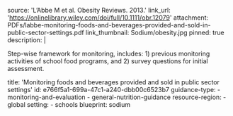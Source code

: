 source: 'L’Abbe M et al. Obesity Reviews. 2013.'
link_url: 'https://onlinelibrary.wiley.com/doi/full/10.1111/obr.12079'
attachment: PDFs/labbe-monitoring-foods-and-beverages-provided-and-sold-in-public-sector-settings.pdf
link_thumbnail: Sodium/obesity.jpg
pinned: true
description: |
  <p>Step-wise framework for monitoring, includes: 1) previous monitoring activities of school food programs, and 2) survey questions for initial assessment.
  </p>
title: 'Monitoring foods and beverages provided and sold in public sector settings'
id: e766f5a1-699a-47c1-a240-dbb00c6523b7
guidance-type:
  - monitoring-and-evaluation
  - general-nutrition-guidance
resource-region:
  - global
setting:
  - schools
blueprint: sodium
